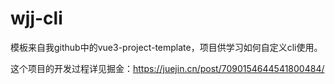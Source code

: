 # wjj-cli

模板来自我github中的vue3-project-template，项目供学习如何自定义cli使用。

这个项目的开发过程详见掘金：https://juejin.cn/post/7090154644541800484/